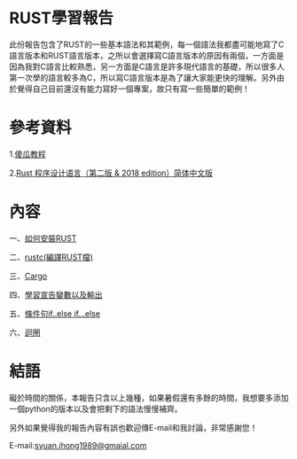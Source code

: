 # RUST學習報告
此份報告包含了RUST的一些基本語法和其範例，每一個語法我都盡可能地寫了C語言版本和RUST語言版本，之所以會選擇寫C語言版本的原因有兩個，一方面是因為我對C語言比較熟悉，另一方面是C語言是許多現代語言的基礎，所以很多人第一次學的語言較多為C，所以寫C語言版本是為了讓大家能更快的理解。另外由於覺得自己目前還沒有能力寫好一個專案，故只有寫一些簡單的範例！

# 參考資料
1.[傻瓜教程](https://www.runoob.com/rust/rust-tutorial.html)

2.[Rust 程序设计语言（第二版 & 2018 edition）简体中文版](https://kaisery.gitbooks.io/trpl-zh-cn/content/)

# 內容
一、[如何安裝RUST](https://github.com/syuan0327/sp108b/tree/master/rust/install)

二、[rustc(編譯RUST檔)](https://github.com/syuan0327/sp108b/tree/master/rust/helloworld)

三、[Cargo](https://github.com/syuan0327/sp108b/tree/master/rust/hi)

四、[學習宣告變數以及輸出](https://github.com/syuan0327/sp108b/tree/master/rust/count)

五、[條件句if..else if...else](https://github.com/syuan0327/sp108b/tree/master/rust/if)

六、[迴圈](https://github.com/syuan0327/sp108b/tree/master/rust/for)

# 結語
礙於時間的關係，本報告只含以上幾種，如果暑假還有多餘的時間，我想要多添加一個python的版本以及會把剩下的語法慢慢補齊。

另外如果覺得我的報告內容有誤也歡迎傳E-mail和我討論，非常感謝您！

E-mail:syuan.jhong1989@gmaial.com
